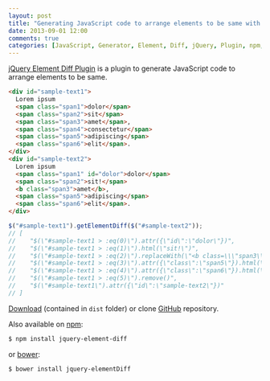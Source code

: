 ```yaml
---
layout: post
title: "Generating JavaScript code to arrange elements to be same with specified HTML or element using jQuery Element Diff"
date: 2013-09-01 12:00
comments: true
categories: [JavaScript, Generator, Element, Diff, jQuery, Plugin, npm, bower]
---
```


[jQuery Element Diff Plugin](https://github.com/ngs/jquery-elementDiff) is a plugin to generate JavaScript code to arrange elements to be same.

```html
<div id="sample-text1">
  Lorem ipsum
  <span class="span1">dolor</span>
  <span class="span2">sit</span>
  <span class="span3">amet</span>,
  <span class="span4">consectetur</span>
  <span class="span5">adipiscing</span>
  <span class="span6">elit</span>.
</div>
<div id="sample-text2">
  Lorem ipsum
  <span class="span1" id="dolor">dolor</span>
  <span class="span2">sit!</span>
  <b class="span3">amet</b>,
  <span class="span5">adipiscing</span>
  <span class="span6">elit</span>.
</div>
```

```javascript
$("#sample-text1").getElementDiff($("#sample-text2"));
// [
//    "$(\"#sample-text1 > :eq(0)\").attr({\"id\":\"dolor\"})",
//    "$(\"#sample-text1 > :eq(1)\").html(\"sit!\")",
//    "$(\"#sample-text1 > :eq(2)\").replaceWith(\"<b class=\\\"span3\\\">amet</b>\")",
//    "$(\"#sample-text1 > :eq(3)\").attr({\"class\":\"span5\"}).html(\"adipiscing\")",
//    "$(\"#sample-text1 > :eq(4)\").attr({\"class\":\"span6\"}).html(\"elit\")",
//    "$(\"#sample-text1 > :eq(5)\").remove()",
//    "$(\"#sample-text1\").attr({\"id\":\"sample-text2\"})"
// ]
```

[Download](https://github.com/ngs/jquery-elementDiff/archive/master.zip) (contained in `dist` folder) or clone [GitHub](https://github.com/ngs/jquery-elementDiff) repository.

Also available on [npm](https://npmjs.org/package/jquery-element-diff):
```bash
$ npm install jquery-element-diff
```

or [bower](http://bower.io/):
```bash
$ bower install jquery-elementDiff
```
